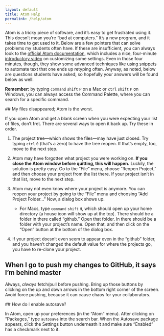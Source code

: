 ```yaml
---
layout: default
title: Atom Help
permalink: /help/atom
---
```


Atom is a tricky piece of software, and it’s easy to get frustrated using it.
This doesn’t mean you’re “bad at computers.” It’s a new program, and it takes
time to get used to it. Below are a few pointers that can solve problems my students often
have. If these are insufficient, you can always look to the [official Atom
documentation](https://atom.io/docs), which includes a nice, four-minute
[introductory video](https://www.youtube.com/watch?v=U5POoGSrtGg) on
customizing some settings. Even in those four minutes, though, they show some
advanced techniques like [using
snippets](http://flight-manual.atom.io/using-atom/sections/snippets/) to
automate text that one ends up retyping often. Anyway, as noted, below are
questions students have asked, so hopefully your answers will be found below
as well.

**Remember:** by typing `command` `shift` `P` on a Mac or `ctrl` `shift` `P`
on Windows, you can always access the Command Palette, where you can search
for a specific command.

<section id="missing-project">
## My files disappeared; Atom is the worst.

If you open Atom and get a blank screen when you were expecting your list of
files, don’t fret. There are several ways to open it back up. Try these in
order.

1. The project tree—which shows the files—may have just closed. Try
   typing `ctrl` `0` (that’s a
   zero) to have the tree reopen. If that’s empty, too, move to the next step.

1. Atom may have forgotten what project you were working on. **If you close
   the Atom window before quitting, this will happen.** Luckily, the solution
   is pretty easy. Go to the “File” menu, choose “Reopen Project,” and then
   choose your project from the list there. If your project isn’t in that
   list, move to the next step.

1. Atom may not even know where your project is anymore. You can reopen your
   project by going to the “File” menu and choosing “Add Project Folder…” Now,
   a dialog box shows up.
      
      * For Macs, type `command` `shift` `H`, which should open up your home
        directory (a house icon will show up at the top). There should be a
        folder in there called “github.” Open that folder. In there should be
        a folder with your project’s name. Open that, and then click on the
        “Open” button at the bottom of the dialog box.

1. If your project doesn’t even seem to appear even in the “github” folder,
   and you haven’t changed the default value for where the projects go, you
   have to re-clone your project.

</section>

<section id="git-push-failed">

## When I go to push my changes to GitHub, it says I’m behind master

Always, *always* fetch/pull before pushing. Bring up those buttons by clicking
on the up and down arrows in the bottom right corner of the screen. Avoid
force pushing, because it can cause chaos for your collaborators.

</section>

<section id="autosave">
## How do I enable autosave?

In Atom, open up your preferences (in the “Atom” menu). After clicking on
“Packages,” type `autosave` into the search bar. When the Autosave package
appears, click the Settings button underneath it and make sure “Enabled” has a
checkmark next to it.

</section>

